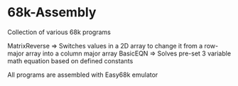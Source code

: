 # 68k-Assembly
Collection of various 68k programs

  MatrixReverse => Switches values in a 2D array to change it from a row-major array into a column major array
  BasicEQN      => Solves pre-set 3 variable math equation based on defined constants
  
  
  All programs are assembled with Easy68k emulator
